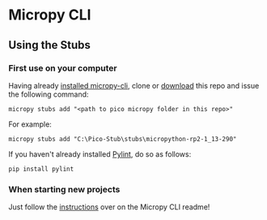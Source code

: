 # Micropy CLI

## Using the Stubs
### First use on your computer

Having already [installed micropy-cli](https://github.com/BradenM/micropy-cli#getting-started), clone or [download](https://github.com/cpwood/Pico-Stub/archive/main.zip) this repo and issue the following command:

```
micropy stubs add "<path to pico micropy folder in this repo>"
```

For example:

```
micropy stubs add "C:\Pico-Stub\stubs\micropython-rp2-1_13-290"
```

If you haven't already installed [Pylint](https://www.pylint.org/), do so as follows:

```
pip install pylint
```

### When starting new projects

Just follow the [instructions](https://github.com/BradenM/micropy-cli#creating-a-project) over on the Micropy CLI readme!